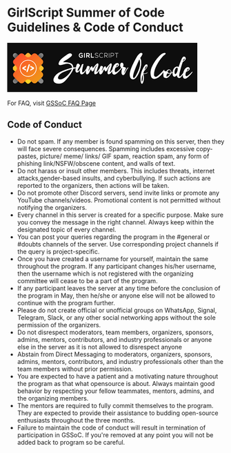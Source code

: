 # GirlScript Summer of Code Guidelines & Code of Conduct
<img src=".github/assets/gssoc24.png"/>

For FAQ, visit [GSSoC FAQ Page](https://gssoc.girlscript.tech/faq)

## Code of Conduct

* Do not spam. If any member is found spamming on this server, then they will face severe consequences. Spamming includes excessive copy-pastes, picture/ meme/ links/ GIF spam, reaction spam, any form of phishing link/NSFW/obscene content, and walls of text.
* Do not harass or insult other members. This includes threats, internet attacks,gender-based insults, and cyberbullying. If such actions are reported to the organizers, then actions will be taken.
* Do not promote other Discord servers, send invite links or promote any YouTube channels/videos. Promotional content is not permitted without notifying the organizers.
* Every channel in this server is created for a specific purpose. Make sure you convey the message in the right channel. Always keep within the designated topic of every channel.
* You can post your queries regarding the program in the #general or #doubts channels of the server. Use corresponding project channels if the query is project-specific.
* Once you have created a username for yourself, maintain the same throughout the program. If any participant changes his/her username, then the username which is not registered with the organizing committee will cease to be a part of the program.
* If any participant leaves the server at any time before the conclusion of the program in May, then he/she or anyone else will not be allowed to continue with the program further.
* Please do not create official or unofficial groups on WhatsApp, Signal, Telegram, Slack, or any other social networking apps without the sole permission of the organizers.
* Do not disrespect moderators, team members, organizers, sponsors, admins, mentors, contributors, and industry professionals or anyone else in the server as it is not allowed to disrespect anyone
* Abstain from Direct Messaging to moderators, organizers, sponsors, admins, mentors, contributors, and industry professionals other than the team members without prior permission.
* You are expected to have a patient and a motivating nature throughout the program as that what opensource is about. Always maintain good behavior by respecting your fellow teammates, mentors, admins, and the organizing members.
* The mentors are required to fully commit themselves to the program. They are expected to provide their assistance to budding open-source enthusiasts throughout the three months.
* Failure to maintain the code of conduct will result in termination of participation in GSSoC. If you're removed at any point you will not be added back to program so be careful.
